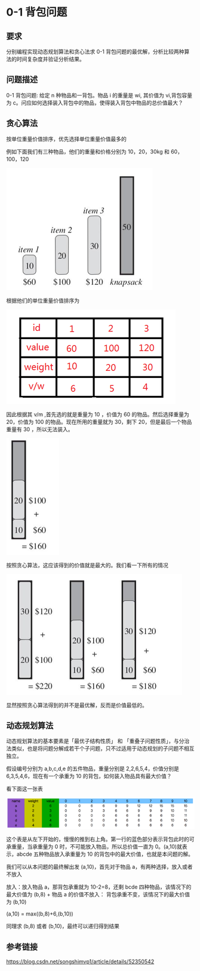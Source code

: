 # 0-1 背包问题

## 要求

分别编程实现动态规划算法和贪心法求 0-1 背包问题的最优解，分析比较两种算法的时间复杂度并验证分析结果。

## 问题描述

0-1 背包问题: 给定 n 种物品和一背包。物品 i 的重量是 wi, 其价值为 vi,背包容量为 c。问应如何选择装入背包中的物品，使得装入背包中物品的总价值最大？

## 贪心算法

按单位重量价值排序，优先选择单位重量价值最多的

例如下面我们有三种物品，他们的重量和价格分别为 10，20，30kg 和 60，100，120

![tanxin1](image/tanxin1.jpeg)

根据他们的单位重量价值排序为

![tanxin2](image/tanxin2.jpeg)

因此根据其 v/m ,首先选的就是重量为 10 ，价值为 60 的物品。然后选择重量为 20，价值为 100 的物品。现在所用的重量就为 30，剩下 20，但是最后一个物品重量有 30 ，所以无法装入。

![tanxin3](image/tanxin3.jpeg)

按照贪心算法，这应该得到的价值就是最大的。我们看一下所有的情况

![tanxin4](image/tanxin4.jpeg)

显然按照贪心算法得到的并不是最优解，反而是价值最低的。

## 动态规划算法

动态规划算法的基本要素是「最优子结构性质」 和 「重叠子问题性质」，与分治法类似，也是将问题分解成若干个子问题，只不过适用于动态规划的子问题不相互独立。

假设编号分别为 a,b,c,d,e 的五件物品，重量分别是 2,2,6,5,4，价值分别是 6,3,5,4,6，现在有一个承重为 10 的背包，如何装入物品具有最大价值？

看下面这一张表

![dp1](image/dp.png)

这个表是从左下开始的，慢慢的推到右上角。第一行的蓝色部分表示背包此时的可承重量，当承重量为 0 时，不可能放入物品，所以总价值一直为 0。(a,10)就表示，abcde 五种物品放入承重量为 10 的背包中的最大价值，也就是本问题的解。

我们可以从本问题的最终解出发 (a,10)，首先对于物品 a，有两种选择，放入或者不放入

放入：放入物品 a，那背包承重就为 10-2=8，还剩 bcde 四种物品，该情况下的最大价值为 (b,8) + 物品 a 的价值不放入： 背包承重不变，该情况下的最大价值为 (b,10)

(a,10) = max((b,8)+6,(b,10))

同理求 (b,8) 或者 (b,10)，最终可以递归得到结果

## 参考链接

https://blog.csdn.net/songshimvp1/article/details/52350542
